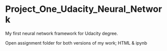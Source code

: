 # Project_One_Udacity_Neural_Network
My first neural network framework for Udacity degree.

Open assignment folder for both versions of my work; HTML & ipynb
